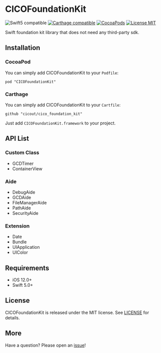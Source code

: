 # CICOFoundationKit

![Swift5 compatible][Swift5Badge] [![Carthage compatible][CartagheBadge]][CarthageLink] [![CocoaPods][PodBadge]][PodLink] [![License MIT][MITBadge]][MITLink]

Swift foundation kit library that does not need any third-party sdk.

## Installation

### CocoaPod

You can simply add CICOFoundationKit to your `Podfile`:  

```
pod "CICOFoundationKit"
```

### Carthage

You can simply add CICOFoundationKit to your `Cartfile`:  

```
github "cicout/cico_foundation_kit"
```

Just add `CICOFoundationKit.framework` to your project.

## API List

### Custom Class

- GCDTimer
- ContainerView

### Aide

- DebugAide
- GCDAide
- FileManagerAide
- PathAide
- SecurityAide 

### Extension

- Date
- Bundle
- UIApplication
- UIColor

## Requirements

- iOS 12.0+
- Swift 5.0+

## License

CICOFoundationKit is released under the MIT license. See [LICENSE](https://github.com/cicout/cico_foundation_kit/blob/master/LICENSE) for details.

## More

Have a question? Please open an [issue](https://github.com/cicout/cico_foundation_kit/issues/new)!

[Swift5Badge]: https://img.shields.io/badge/swift-5-orange.svg?style=flat
[Swift5Link]: https://developer.apple.com/swift/

[CartagheBadge]: https://img.shields.io/badge/Carthage-compatible-4BC51D.svg?style=flat
[CarthageLink]: https://github.com/Carthage/Carthage

[PodBadge]: https://img.shields.io/cocoapods/v/CICOFoundationKit.svg?style=flat
[PodLink]: http://cocoapods.org/pods/CICOFoundationKit

[MITBadge]: https://img.shields.io/badge/License-MIT-blue.svg?style=flat
[MITLink]: https://github.com/cicout/cico_foundation_kit/blob/develop/LICENSE